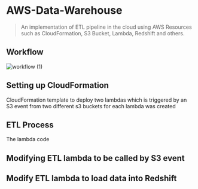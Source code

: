 # AWS-Data-Warehouse
> An implementation of ETL pipeline in the cloud using AWS Resources such as CloudFormation, S3 Bucket, Lambda, Redshift and others.
## Workflow
![workflow (1)](https://user-images.githubusercontent.com/78314396/214148246-37a8fb21-0a89-4f04-b45c-6527739ca9e1.png)
## Setting up CloudFormation
CloudFormation template to deploy two lambdas which is triggered by an S3 event from two different s3 buckets for each lambda was created  
## ETL Process
The lambda code

## Modifying ETL lambda to be called by S3 event
## Modify ETL lambda to load data into Redshift

